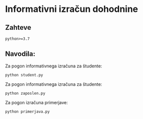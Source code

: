 # Informativni izračun dohodnine

## Zahteve
```
python>=3.7
```

##  Navodila:
Za pogon informativnega izračuna za študente:
```
python student.py
```
Za pogon informativnega izračuna za študente:
```
python zaposlen.py
```
Za pogon izračuna primerjave:
```
python primerjava.py
```